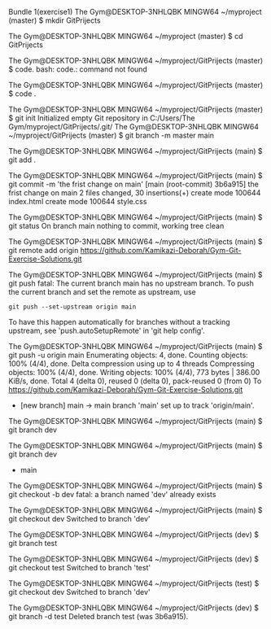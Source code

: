 Bundle 1(exercise1)
The Gym@DESKTOP-3NHLQBK MINGW64 ~/myproject (master)
$ mkdir GitPrijects

The Gym@DESKTOP-3NHLQBK MINGW64 ~/myproject (master)
$ cd GitPrijects

The Gym@DESKTOP-3NHLQBK MINGW64 ~/myproject/GitPrijects (master)
$ code.
bash: code.: command not found

The Gym@DESKTOP-3NHLQBK MINGW64 ~/myproject/GitPrijects (master)
$ code .

The Gym@DESKTOP-3NHLQBK MINGW64 ~/myproject/GitPrijects (master)
$ git init
Initialized empty Git repository in C:/Users/The Gym/myproject/GitPrijects/.git/
The Gym@DESKTOP-3NHLQBK MINGW64 ~/myproject/GitPrijects (master)
$ git branch -m master main

The Gym@DESKTOP-3NHLQBK MINGW64 ~/myproject/GitPrijects (main)
$ git add .

The Gym@DESKTOP-3NHLQBK MINGW64 ~/myproject/GitPrijects (main)
$ git commit -m 'the frist change on main'
[main (root-commit) 3b6a915] the frist change on main
 2 files changed, 30 insertions(+)
 create mode 100644 index.html
 create mode 100644 style.css

The Gym@DESKTOP-3NHLQBK MINGW64 ~/myproject/GitPrijects (main)
$ git status
On branch main
nothing to commit, working tree clean

The Gym@DESKTOP-3NHLQBK MINGW64 ~/myproject/GitPrijects (main)
$ git remote add origin https://github.com/Kamikazi-Deborah/Gym-Git-Exercise-Solutions.git

The Gym@DESKTOP-3NHLQBK MINGW64 ~/myproject/GitPrijects (main)
$ git push
fatal: The current branch main has no upstream branch.
To push the current branch and set the remote as upstream, use

    git push --set-upstream origin main

To have this happen automatically for branches without a tracking
upstream, see 'push.autoSetupRemote' in 'git help config'.


The Gym@DESKTOP-3NHLQBK MINGW64 ~/myproject/GitPrijects (main)
$ git push -u origin main
Enumerating objects: 4, done.
Counting objects: 100% (4/4), done.
Delta compression using up to 4 threads
Compressing objects: 100% (4/4), done.
Writing objects: 100% (4/4), 773 bytes | 386.00 KiB/s, done.
Total 4 (delta 0), reused 0 (delta 0), pack-reused 0 (from 0)
To https://github.com/Kamikazi-Deborah/Gym-Git-Exercise-Solutions.git
 * [new branch]      main -> main
branch 'main' set up to track 'origin/main'.

The Gym@DESKTOP-3NHLQBK MINGW64 ~/myproject/GitPrijects (main)
$ git branch dev

The Gym@DESKTOP-3NHLQBK MINGW64 ~/myproject/GitPrijects (main)
$ git branch
  dev
* main

The Gym@DESKTOP-3NHLQBK MINGW64 ~/myproject/GitPrijects (main)
$ git checkout -b dev
fatal: a branch named 'dev' already exists

The Gym@DESKTOP-3NHLQBK MINGW64 ~/myproject/GitPrijects (main)
$ git checkout dev
Switched to branch 'dev'

The Gym@DESKTOP-3NHLQBK MINGW64 ~/myproject/GitPrijects (dev)
$ git branch test

The Gym@DESKTOP-3NHLQBK MINGW64 ~/myproject/GitPrijects (dev)
$ git checkout test
Switched to branch 'test'

The Gym@DESKTOP-3NHLQBK MINGW64 ~/myproject/GitPrijects (test)
$ git checkout dev
Switched to branch 'dev'

The Gym@DESKTOP-3NHLQBK MINGW64 ~/myproject/GitPrijects (dev)
$ git branch -d test
Deleted branch test (was 3b6a915).